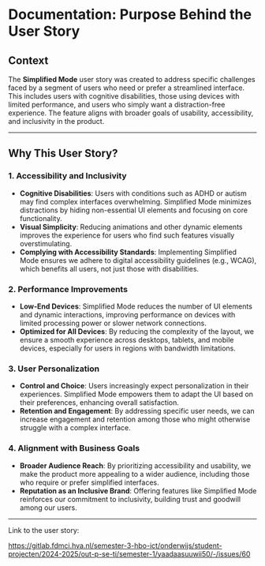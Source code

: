 # Documentation: Purpose Behind the User Story

## Context

The **Simplified Mode** user story was created to address specific challenges faced by a segment of users who need or prefer a streamlined interface. This includes users with cognitive disabilities, those using devices with limited performance, and users who simply want a distraction-free experience. The feature aligns with broader goals of usability, accessibility, and inclusivity in the product.

---

## Why This User Story?

### 1. **Accessibility and Inclusivity**
- **Cognitive Disabilities**: Users with conditions such as ADHD or autism may find complex interfaces overwhelming. Simplified Mode minimizes distractions by hiding non-essential UI elements and focusing on core functionality.
- **Visual Simplicity**: Reducing animations and other dynamic elements improves the experience for users who find such features visually overstimulating.
- **Complying with Accessibility Standards**: Implementing Simplified Mode ensures we adhere to digital accessibility guidelines (e.g., WCAG), which benefits all users, not just those with disabilities.

### 2. **Performance Improvements**
- **Low-End Devices**: Simplified Mode reduces the number of UI elements and dynamic interactions, improving performance on devices with limited processing power or slower network connections.
- **Optimized for All Devices**: By reducing the complexity of the layout, we ensure a smooth experience across desktops, tablets, and mobile devices, especially for users in regions with bandwidth limitations.

### 3. **User Personalization**
- **Control and Choice**: Users increasingly expect personalization in their experiences. Simplified Mode empowers them to adapt the UI based on their preferences, enhancing overall satisfaction.
- **Retention and Engagement**: By addressing specific user needs, we can increase engagement and retention among those who might otherwise struggle with a complex interface.

### 4. **Alignment with Business Goals**
- **Broader Audience Reach**: By prioritizing accessibility and usability, we make the product more appealing to a wider audience, including those who require or prefer simplified interfaces.
- **Reputation as an Inclusive Brand**: Offering features like Simplified Mode reinforces our commitment to inclusivity, building trust and goodwill among our users.

---


Link to the user story:

https://gitlab.fdmci.hva.nl/semester-3-hbo-ict/onderwijs/student-projecten/2024-2025/out-p-se-ti/semester-1/yaadaasuuwii50/-/issues/60
